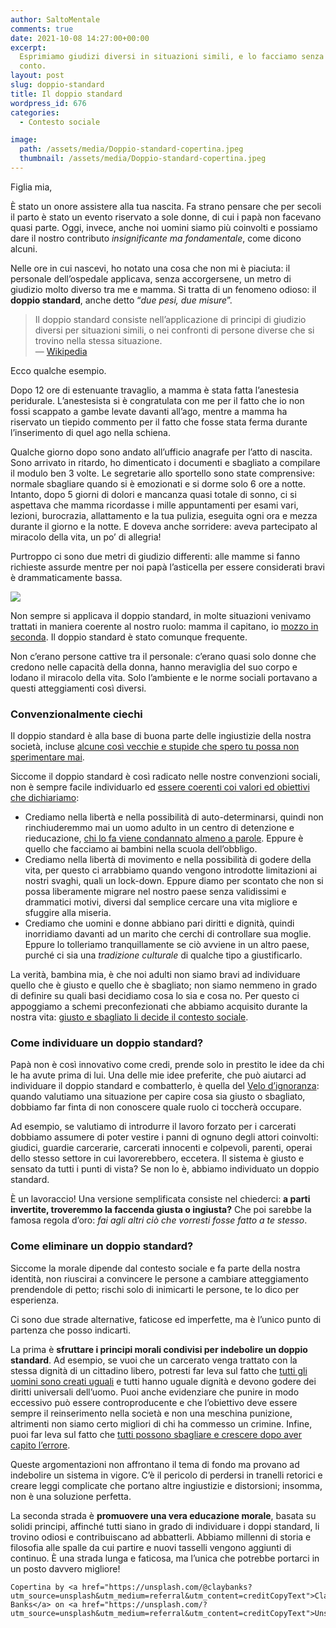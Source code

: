 ```yaml
---
author: SaltoMentale
comments: true
date: 2021-10-08 14:27:00+00:00
excerpt:
  Esprimiamo giudizi diversi in situazioni simili, e lo facciamo senza rendercene
  conto.
layout: post
slug: doppio-standard
title: Il doppio standard
wordpress_id: 676
categories:
  - Contesto sociale

image:
  path: /assets/media/Doppio-standard-copertina.jpeg
  thumbnail: /assets/media/Doppio-standard-copertina.jpeg
---
```


Figlia mia,

È stato un onore assistere alla tua nascita. Fa strano pensare che per secoli il parto è stato un evento riservato a sole donne, di cui i papà non facevano quasi parte. Oggi, invece, anche noi uomini siamo più coinvolti e possiamo dare il nostro contributo _insignificante ma fondamentale_, come dicono alcuni.

Nelle ore in cui nascevi, ho notato una cosa che non mi è piaciuta: il personale dell’ospedale applicava, senza accorgersene, un metro di giudizio molto diverso tra me e mamma. Si tratta di un fenomeno odioso: il **doppio standard**, anche detto “_due pesi, due misure_”.

> Il doppio standard consiste nell’applicazione di principi di giudizio diversi per situazioni simili, o nei confronti di persone diverse che si trovino nella stessa situazione.  
— [Wikipedia](https://it.wikipedia.org/wiki/Doppio_standard)


Ecco qualche esempio.

Dopo 12 ore di estenuante travaglio, a mamma è stata fatta l’anestesia peridurale. L’anestesista si è congratulata con me per il fatto che io non fossi scappato a gambe levate davanti all’ago, mentre a mamma ha riservato un tiepido commento per il fatto che fosse stata ferma durante l’inserimento di quel ago nella schiena.

Qualche giorno dopo sono andato all’ufficio anagrafe per l’atto di nascita. Sono arrivato in ritardo, ho dimenticato i documenti e sbagliato a compilare il modulo ben 3 volte. Le segretarie allo sportello sono state comprensive: normale sbagliare quando si è emozionati e si dorme solo 6 ore a notte. Intanto, dopo 5 giorni di dolori e mancanza quasi totale di sonno, ci si aspettava che mamma ricordasse i mille appuntamenti per esami vari, lezioni, burocrazia, allattamento e la tua pulizia, eseguita ogni ora e mezza durante il giorno e la notte. E doveva anche sorridere: aveva partecipato al miracolo della vita, un po’ di allegria!

Purtroppo ci sono due metri di giudizio differenti: alle mamme si fanno richieste assurde mentre per noi papà l’asticella per essere considerati bravi è drammaticamente bassa.

![]({{site.baseurl}}/assets/media/Il-doppio-standard.png)

Non sempre si applicava il doppio standard, in molte situazioni venivamo trattati in maniera coerente al nostro ruolo: mamma il capitano, io [mozzo in seconda](<https://it.wikipedia.org/wiki/Mozzo_(nautica)>). Il doppio standard è stato comunque frequente.

Non c’erano persone cattive tra il personale: c’erano quasi solo donne che credono nelle capacità della donna, hanno meraviglia del suo corpo e lodano il miracolo della vita. Solo l’ambiente e le norme sociali portavano a questi atteggiamenti così diversi.

### Convenzionalmente ciechi

Il doppio standard è alla base di buona parte delle ingiustizie della nostra società, incluse [alcune così vecchie e stupide che spero tu possa non sperimentare mai](https://it.wikipedia.org/wiki/Razzismo).

Siccome il doppio standard è così radicato nelle nostre convenzioni sociali, non è sempre facile individuarlo ed [essere coerenti coi valori ed obiettivi che dichiariamo](/siamo-coerenti/):

- Crediamo nella libertà e nella possibilità di auto-determinarsi, quindi non rinchiuderemmo mai un uomo adulto in un centro di detenzione e rieducazione, [chi lo fa viene condannato almeno a parole](https://www.bbc.com/news/world-asia-china-45474279). Eppure è quello che facciamo ai bambini nella scuola dell’obbligo.
- Crediamo nella libertà di movimento e nella possibilità di godere della vita, per questo ci arrabbiamo quando vengono introdotte limitazioni ai nostri svaghi, quali un lock-down. Eppure diamo per scontato che non si possa liberamente migrare nel nostro paese senza validissimi e drammatici motivi, diversi dal semplice cercare una vita migliore e sfuggire alla miseria.
- Crediamo che uomini e donne abbiano pari diritti e dignità, quindi inorridiamo davanti ad un marito che cerchi di controllare sua moglie. Eppure lo tolleriamo tranquillamente se ciò avviene in un altro paese, purché ci sia una _tradizione culturale_ di qualche tipo a giustificarlo.

La verità, bambina mia, è che noi adulti non siamo bravi ad individuare quello che è giusto e quello che è sbagliato; non siamo nemmeno in grado di definire su quali basi decidiamo cosa lo sia e cosa no. Per questo ci appoggiamo a schemi preconfezionati che abbiamo acquisito durante la nostra vita: [giusto e sbagliato li decide il contesto sociale](/il-giusto-lo-sbagliato-ed-il-contesto-sociale/).

### Come individuare un doppio standard?

Papà non è così innovativo come credi, prende solo in prestito le idee da chi le ha avute prima di lui. Una delle mie idee preferite, che può aiutarci ad individuare il doppio standard e combatterlo, è quella del [Velo d’ignoranza](https://it.wikipedia.org/wiki/Velo_d%27ignoranza): quando valutiamo una situazione per capire cosa sia giusto o sbagliato, dobbiamo far finta di non conoscere quale ruolo ci toccherà occupare.

Ad esempio, se valutiamo di introdurre il lavoro forzato per i carcerati dobbiamo assumere di poter vestire i panni di ognuno degli attori coinvolti: giudici, guardie carcerarie, carcerati innocenti e colpevoli, parenti, operai dello stesso settore in cui lavorerebbero, eccetera. Il sistema è giusto e sensato da tutti i punti di vista? Se non lo è, abbiamo individuato un doppio standard.

È un lavoraccio! Una versione semplificata consiste nel chiederci: **a parti invertite, troveremmo la faccenda giusta o ingiusta?** Che poi sarebbe la famosa regola d’oro: _fai agli altri ciò che vorresti fosse fatto a te stesso_.

### Come eliminare un doppio standard?

Siccome la morale dipende dal contesto sociale e fa parte della nostra identità, non riuscirai a convincere le persone a cambiare atteggiamento prendendole di petto; rischi solo di inimicarti le persone, te lo dico per esperienza.

Ci sono due strade alternative, faticose ed imperfette, ma è l’unico punto di partenza che posso indicarti.

La prima è **sfruttare i principi morali condivisi per indebolire un doppio standard**. Ad esempio, se vuoi che un carcerato venga trattato con la stessa dignità di un cittadino libero, potresti far leva sul fatto che [tutti gli uomini sono creati uguali](https://it.wikipedia.org/wiki/Tutti_gli_uomini_sono_stati_creati_uguali) e tutti hanno uguale dignità e devono godere dei diritti universali dell’uomo. Puoi anche evidenziare che punire in modo eccessivo può essere controproducente e che l’obiettivo deve essere sempre il reinserimento nella società e non una meschina punizione, altrimenti non siamo certo migliori di chi ha commesso un crimine. Infine, puoi far leva sul fatto che [tutti possono sbagliare e crescere dopo aver capito l’errore](/la-natura-dellerrore-salto-mentale/).

Queste argomentazioni non affrontano il tema di fondo ma provano ad indebolire un sistema in vigore. C’è il pericolo di perdersi in tranelli retorici e creare leggi complicate che portano altre ingiustizie e distorsioni; insomma, non è una soluzione perfetta.

La seconda strada è **promuovere una vera educazione morale**, basata su solidi principi, affinché tutti siano in grado di individuare i doppi standard, li trovino odiosi e contribuiscano ad abbatterli. Abbiamo millenni di storia e filosofia alle spalle da cui partire e nuovi tasselli vengono aggiunti di continuo. È una strada lunga e faticosa, ma l’unica che potrebbe portarci in un posto davvero migliore!

    Copertina by <a href="https://unsplash.com/@claybanks?utm_source=unsplash&utm_medium=referral&utm_content=creditCopyText">Clay Banks</a> on <a href="https://unsplash.com/?utm_source=unsplash&utm_medium=referral&utm_content=creditCopyText">Unsplash</a>
